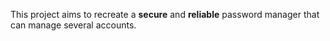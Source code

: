 This project aims to recreate a **secure** and **reliable** password manager that can manage several accounts.
